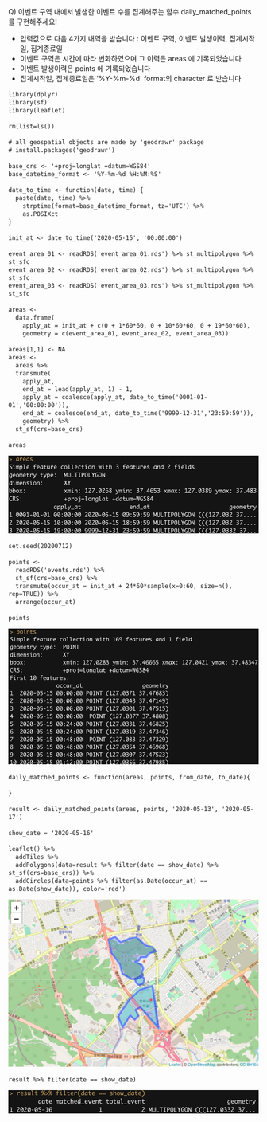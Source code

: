 Q) 이벤트 구역 내에서 발생한 이벤트 수를 집계해주는 함수 daily_matched_points 를 구현해주세요!  
- 입력값으로 다음 4가지 내역을 받습니다 : 이벤트 구역, 이벤트 발생이력, 집계시작일, 집계종료일  
- 이벤트 구역은 시간에 따라 변화하였으며 그 이력은 areas 에 기록되었습니다  
- 이벤트 발생이력은 points 에 기록되었습니다  
- 집계시작일, 집계종료일은 '%Y-%m-%d' format의 character 로 받습니다  

```{r, message=FALSE, warning=FALSE}
library(dplyr)
library(sf)
library(leaflet)

rm(list=ls())

# all geospatial objects are made by 'geodrawr' package
# install.packages('geodrawr')

base_crs <- '+proj=longlat +datum=WGS84'
base_datetime_format <- '%Y-%m-%d %H:%M:%S'

date_to_time <- function(date, time) {
  paste(date, time) %>%
    strptime(format=base_datetime_format, tz='UTC') %>%
    as.POSIXct
}

init_at <- date_to_time('2020-05-15', '00:00:00')

event_area_01 <- readRDS('event_area_01.rds') %>% st_multipolygon %>% st_sfc
event_area_02 <- readRDS('event_area_02.rds') %>% st_multipolygon %>% st_sfc
event_area_03 <- readRDS('event_area_03.rds') %>% st_multipolygon %>% st_sfc

areas <- 
  data.frame(
    apply_at = init_at + c(0 + 1*60*60, 0 + 10*60*60, 0 + 19*60*60),
    geometry = c(event_area_01, event_area_02, event_area_03))

areas[1,1] <- NA
areas <-
  areas %>%
  transmute(
    apply_at, 
    end_at = lead(apply_at, 1) - 1,
    apply_at = coalesce(apply_at, date_to_time('0001-01-01','00:00:00')),
    end_at = coalesce(end_at, date_to_time('9999-12-31','23:59:59')),
    geometry) %>%
  st_sf(crs=base_crs)

areas
```
![](event_areas_result_01.PNG)  

```{r, message=FALSE, warning=FALSE}
set.seed(20200712)

points <- 
  readRDS('events.rds') %>% 
  st_sf(crs=base_crs) %>% 
  transmute(occur_at = init_at + 24*60*sample(x=0:60, size=n(), rep=TRUE)) %>%
  arrange(occur_at)
  
points
```
![](event_areas_result_02.PNG)  

```
daily_matched_points <- function(areas, points, from_date, to_date){

}

result <- daily_matched_points(areas, points, '2020-05-13', '2020-05-17')

show_date = '2020-05-16'

leaflet() %>%
  addTiles %>%
  addPolygons(data=result %>% filter(date == show_date) %>% st_sf(crs=base_crs)) %>%
  addCircles(data=points %>% filter(as.Date(occur_at) == as.Date(show_date)), color='red')
```
![](event_areas_result_03.PNG)  

```
result %>% filter(date == show_date)
```
![](event_areas_result_04.PNG)  